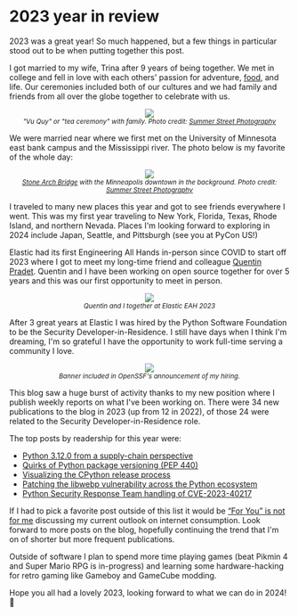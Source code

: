 # 2023 year in review

2023 was a great year! So much happened, but a few things in particular stood out to be when putting together this post.

I got married to my wife, Trina after 9 years of being together.
We met in college and fell in love with each others' passion for adventure, <a href="https://www.instagram.com/foodiesalibi/">food</a>,
and life. Our ceremonies included both of our cultures and
we had family and friends from all over the globe together to celebrate with us.

<p>
<center>
<img style="max-width: 100%" src="https://images.squarespace-cdn.com/content/v1/580fd379bebafbd2fab4e1b5/1704030792782-F1P98BT6XWYY9Q9PZDS4/Best-Wedding-Photographer-Twin-Cities_0098.jpg?format=1500w"/>
<br><small><i>"Vu Quy" or "tea ceremony" with family. Photo credit: <a href="https://www.summerstreetphotography.com">Summer Street Photography</a></i></small>
</center>
</p>

We were married near where we first met on the University of Minnesota east bank campus and the Mississippi river.
The photo below is my favorite of the whole day:

<p>
<center>
<img style="max-width: 100%" src="https://images.squarespace-cdn.com/content/v1/580fd379bebafbd2fab4e1b5/1704030843142-J2E34D4S1LUL5SIK4WDL/Best-Wedding-Photographer-Twin-Cities_0152.jpg?format=1500w"/>
<br><small><i><a href="https://maps.app.goo.gl/Mum9y31bKHhQ2e2Z6">Stone Arch Bridge</a> with the Minneapolis downtown in the background. Photo credit: <a href="https://www.summerstreetphotography.com">Summer Street Photography</a></i></small>
</center>
</p>

I traveled to many new places this year and got to see friends everywhere I went. This was my first year traveling to New York, Florida, Texas, Rhode Island, and northern Nevada.
Places I'm looking forward to exploring in 2024 include Japan, Seattle, and Pittsburgh (see you at PyCon US!)

Elastic had its first Engineering All Hands in-person since COVID to start off 2023 where I got to meet my long-time friend and colleague
[Quentin Pradet](https://quentin.pradet.me/blog/). Quentin and I have been working on open source together for over 5 years and this was our first opportunity to meet in person.

<p>
<center>
<img style="max-width: 80%" src="https://storage.googleapis.com/sethmlarson-dev-static-assets/IMG_7974.jpg"/>
<br><small><i>Quentin and I together at Elastic EAH 2023</i></small>
</center>
</p>

After 3 great years at Elastic I was hired by the Python Software Foundation to be the Security Developer-in-Residence.
I still have days when I think I'm dreaming, I'm so grateful I have the opportunity to work full-time serving a community I love.

<p>
<center>
<img style="max-width: 100%" src="https://openssf.org/wp-content/uploads/sites/132/2023/06/PSF-Alpha-Omega-Welcome-New-PSF-Security-Developer-in-Residence.png"/>
<br><small><i>Banner included in OpenSSF's announcement of my hiring.</i></small>
</center>
</p>

This blog saw a huge burst of activity thanks to my new position where I publish weekly reports on what I've been working on.
There were 34 new publications to the blog in 2023 (up from 12 in 2022), of those 24 were related to the Security Developer-in-Residence role.

The top posts by readership for this year were:

* [Python 3.12.0 from a supply-chain perspective](https://sethmlarson.dev/security-developer-in-residence-weekly-report-13)
* [Quirks of Python package versioning (PEP 440)](https://sethmlarson.dev/pep-440)
* [Visualizing the CPython release process](https://sethmlarson.dev/security-developer-in-residence-weekly-report-9)
* [Patching the libwebp vulnerability across the Python ecosystem](https://sethmlarson.dev/security-developer-in-residence-weekly-report-16)
* [Python Security Response Team handling of CVE-2023-40217](https://sethmlarson.dev/security-developer-in-residence-weekly-report-8)

If I had to pick a favorite post outside of this list it would be [“For You” is not for me](https://sethmlarson.dev/for-you-is-not-for-me)
discussing my current outlook on internet consumption. Look forward to more posts on the blog, hopefully continuing the
trend that I'm on of shorter but more frequent publications.

Outside of software I plan to spend more time playing games (beat Pikmin 4 and Super Mario RPG is in-progress)
and learning some hardware-hacking for retro gaming like Gameboy and GameCube modding.

Hope you all had a lovely 2023, looking forward to what we can do in 2024! 🥳
